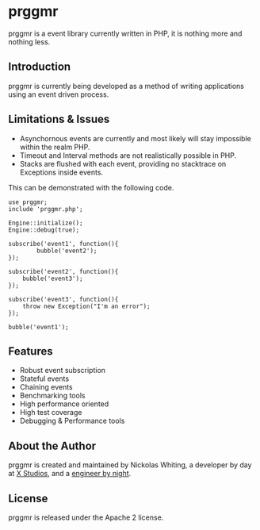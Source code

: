 # prggmr

prggmr is a event library currently written in PHP, it is nothing more and nothing less.

## Introduction

prggmr is currently being developed as a method of writing applications using an event driven process.

## Limitations & Issues

* Asynchornous events are currently and most likely will stay impossible within the realm PHP.
* Timeout and Interval methods are not realistically possible in PHP.
* Stacks are flushed with each event, providing no stacktrace on Exceptions inside events. 

This can be demonstrated with the following code.

    use prggmr;
    include 'prggmr.php';

    Engine::initialize();
    Engine::debug(true);

    subscribe('event1', function(){
            bubble('event2');
    });

    subscribe('event2', function(){
        bubble('event3');
    });

    subscribe('event3', function(){
        throw new Exception("I'm an error");
    });

    bubble('event1');


## Features

* Robust event subscription
* Stateful events
* Chaining events
* Benchmarking tools
* High performance oriented
* High test coverage
* Debugging & Performance tools

## About the Author

prggmr is created and maintained by Nickolas Whiting, a developer by day at [X Studios](http://www.xstudiosinc.com), and a [engineer by night](http://github.com/nwhitingx).

## License

prggmr is released under the Apache 2 license.